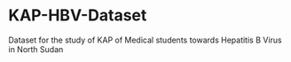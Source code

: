 # KAP-HBV-Dataset
Dataset for the study of KAP of Medical students towards Hepatitis B Virus in North Sudan 
